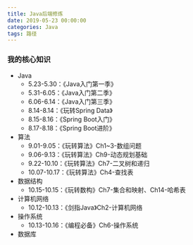 ```yaml
---
title: Java后端修炼
date: 2019-05-23 00:00:00
categories: Java
tags: 路径
---
```


### 我的核心知识
<!-- more -->
- Java
    - 5.23-5.30：《Java入门第一季》
    - 5.31-6.05：《Java入门第二季》
    - 6.06-6.14：《Java入门第三季》
    - 8.14-8.14：《玩转Spring Data》
    - 8.15-8.16：《Spring Boot入门》
    - 8.17-8.18：《Spring Boot进阶》
- 算法
    - 9.01-9.05：《玩转算法》Ch1~3-数组问题
    - 9.06-9.13：《玩转算法》Ch9-动态规划基础
    - 9.22-10.10：《玩转算法》Ch7-二叉树和递归
    - 10.07-10.17：《玩转算法》Ch4-查找表
- 数据结构
    - 10.15-10.15：《玩转数构》Ch7-集合和映射、Ch14-哈希表
- 计算机网络
    - 10.12-10.13：《剑指Java》Ch2-计算机网络
- 操作系统
    - 10.13-10.16：《编程必备》Ch6-操作系统
- 数据库